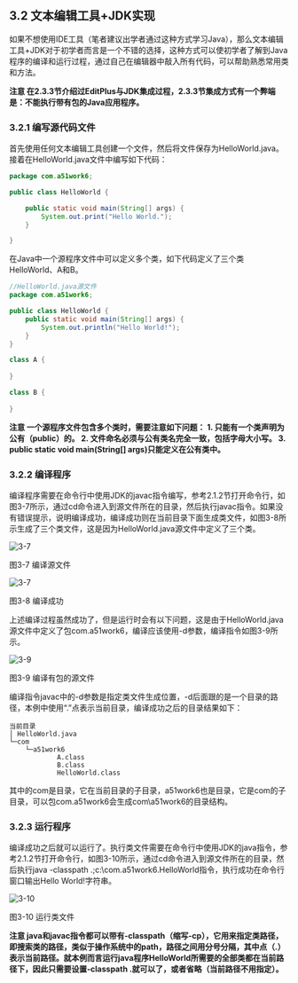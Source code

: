 ## 3.2 文本编辑工具+JDK实现

如果不想使用IDE工具（笔者建议出学者通过这种方式学习Java），那么文本编辑工具+JDK对于初学者而言是一个不错的选择，这种方式可以使初学者了解到Java程序的编译和运行过程，通过自己在编辑器中敲入所有代码，可以帮助熟悉常用类和方法。

**注意 在2.3.3节介绍过EditPlus与JDK集成过程，2.3.3节集成方式有一个弊端是：不能执行带有包的Java应用程序。**

### 3.2.1 编写源代码文件

首先使用任何文本编辑工具创建一个文件，然后将文件保存为HelloWorld.java。接着在HelloWorld.java文件中编写如下代码：

```java
package com.a51work6;

public class HelloWorld {

	public static void main(String[] args) {	
		System.out.print("Hello World."); 
	}

}

```

在Java中一个源程序文件中可以定义多个类，如下代码定义了三个类HelloWorld、A和B。

```java
//HelloWorld.java源文件
package com.a51work6;

public class HelloWorld {
	public static void main(String[] args) {
		System.out.println("Hello World!");
	}
}

class A {
	
}

class B {
	
}
```

**注意 一个源程序文件包含多个类时，需要注意如下问题：
1\. 只能有一个类声明为公有（public）的。
2\. 文件命名必须与公有类名完全一致，包括字母大小写。
3\. public static void main(String[] args)只能定义在公有类中。**

### 3.2.2 编译程序

编译程序需要在命令行中使用JDK的javac指令编写，参考2.1.2节打开命令行，如图3-7所示，通过cd命令进入到源文件所在的目录，然后执行javac指令。如果没有错误提示，说明编译成功，编译成功则在当前目录下面生成类文件，如图3-8所示生成了三个类文件，这是因为HelloWorld.java源文件中定义了三个类。

![3-7](..../assets/3-7.jpg)

图3-7 编译源文件

![3-7](..../assets/3-8.jpg)

图3-8 编译成功

上述编译过程虽然成功了，但是运行时会有以下问题，这是由于HelloWorld.java源文件中定义了包com.a51work6，编译应该使用-d参数，编译指令如图3-9所示。

![3-9](..../assets/3-9.jpg)

图3-9 编译有包的源文件

编译指令javac中的-d参数是指定类文件生成位置，-d后面跟的是一个目录的路径，本例中使用“.”点表示当前目录，编译成功之后的目录结果如下：

```
当前目录
│ HelloWorld.java
└─com
    └─a51work6
            A.class
            B.class
            HelloWorld.class

```

其中的com是目录，它在当前目录的子目录，a51work6也是目录，它是com的子目录，可以包com.a51work6会生成com\a51work6的目录结构。

### 3.2.3 运行程序

编译成功之后就可以运行了。执行类文件需要在命令行中使用JDK的java指令，参考2.1.2节打开命令行，如图3-10所示，通过cd命令进入到源文件所在的目录，然后执行java -classpath .;c:\com.a51work6.HelloWorld指令，执行成功在命令行窗口输出Hello World!字符串。

![3-10](..../assets/3-10.jpg)

图3-10 运行类文件

**注意 java和javac指令都可以带有-classpath（缩写-cp），它用来指定类路径，即搜索类的路径，类似于操作系统中的path，路径之间用分号分隔，其中点（.）表示当前路径。就本例而言运行java程序HelloWorld所需要的全部类都在当前路径下，因此只需要设置-classpath .就可以了，或者省略（当前路径不用指定）。**